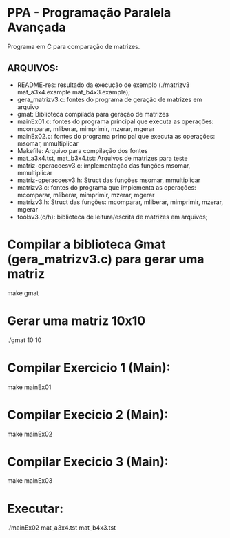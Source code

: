 # PPA - Programação Paralela Avançada
Programa em C para comparação de matrizes.

## ARQUIVOS:
* README-res: resultado da execução de exemplo (./matrizv3 mat_a3x4.example mat_b4x3.example);
* gera_matrizv3.c: fontes do programa de geração de matrizes em arquivo
* gmat: Biblioteca compilada para geração de matrizes
* mainEx01.c: fontes do programa principal que executa as operações: mcomparar, mliberar, mimprimir, mzerar, mgerar
* mainEx02.c: fontes do programa principal que executa as operações: msomar, mmultiplicar
* Makefile: Arquivo para compilação dos fontes
* mat_a3x4.tst, mat_b3x4.tst: Arquivos de matrizes para teste
* matriz-operacoesv3.c: implementação das funções msomar, mmultiplicar
* matriz-operacoesv3.h: Struct das funções msomar, mmultiplicar
* matrizv3.c: fontes do programa que implementa as operações: mcomparar, mliberar, mimprimir, mzerar, mgerar
* matrizv3.h: Struct das funções: mcomparar, mliberar, mimprimir, mzerar, mgerar
* toolsv3.(c/h): biblioteca de leitura/escrita de matrizes em arquivos;  

# Compilar a biblioteca Gmat (gera_matrizv3.c) para gerar uma matriz
make gmat

# Gerar uma matriz 10x10
./gmat 10 10

# Compilar Exercicio 1 (Main):
 make mainEx01

# Compilar Execicio 2 (Main):
make mainEx02

# Compilar Execicio 3 (Main):
make mainEx03

# Executar: 
 ./mainEx02 mat_a3x4.tst mat_b4x3.tst 